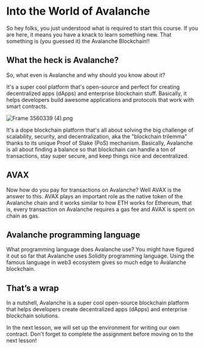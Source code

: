 # Into the World of Avalanche

So hey folks, you just understood what is required to start this course. If you are here, it means you have a knack to learn something new. That something is (you guessed it) the Avalanche Blockchain!!

## What the heck is Avalanche?

So, what even is Avalanche and why should you know about it?

It's a super cool platform that's open-source and perfect for creating decentralized apps (dApps) and enterprise blockchain stuff. Basically, it helps developers build awesome applications and protocols that work with smart contracts.

![Frame 3560339 (4).png](<https://github.com/0xmetaschool/Learning-Projects/blob/main/assests_for_all/assets_for_Avalanche_c1/Into%20the%20World%20of%20Avalanche/Frame_3560339_(4).png?raw=true>)

It's a dope blockchain platform that's all about solving the big challenge of scalability, security, and decentralization, aka the "blockchain trilemma" thanks to its unique Proof of Stake (PoS) mechanism. Basically, Avalanche is all about finding a balance so that blockchain can handle a ton of transactions, stay super secure, and keep things nice and decentralized.

## AVAX

Now how do you pay for transactions on Avalanche? Well AVAX is the answer to this. AVAX plays an important role as the native token of the Avalanche chain and it works similar to how ETH works for Ethereum, that is, every transaction on Avalanche requires a gas fee and AVAX is spent on chain as gas.

## Avalanche programming language

What programming language does Avalanche use? You might have figured it out so far that Avalanche uses Solidity programming language. Using the famous language in web3 ecosystem gives so much edge to Avalanche blockchain.

## That’s a wrap

In a nutshell, Avalanche is a super cool open-source blockchain platform that helps developers create decentralized apps (dApps) and enterprise blockchain solutions.

In the next lesson, we will set up the environment for writing our own contract. Don't forget to complete the assignment before moving on to the next lesson!
